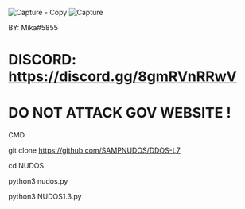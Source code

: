 ![Capture - Copy](https://user-images.githubusercontent.com/111334471/223166328-7912b706-0bcd-46b9-b895-e21ff57434ae.PNG)
![Capture](https://user-images.githubusercontent.com/111334471/223164384-e162116c-3a80-46dc-ae20-41a66ecbaaa9.PNG)

BY: Mika#5855
# DISCORD: https://discord.gg/8gmRVnRRwV

# DO NOT ATTACK GOV WEBSITE !
 
CMD

git clone https://github.com/SAMPNUDOS/DDOS-L7

cd NUDOS

python3 nudos.py

python3 NUDOS1.3.py
